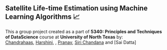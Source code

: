 ## Satellite Life-time Estimation using Machine Learning Algorithms 📈

This a group project created as a part of **5340: Principles and Techniques of DataScience** course at **University of North Texas** by:           
[Chandrahaas](https://www.linkedin.com/in/chandrahaas-kalanadhabhatla/),
[Harshini](https://www.linkedin.com/in/harshini-reddy-chada/),
, [Pranav](https://www.linkedin.com/in/pranav-moses-2142b7154/),
[Siri Chandana](https://www.linkedin.com/in/cheekoti-siri-chandana-6541a419a/)
and [Sai Datta]
